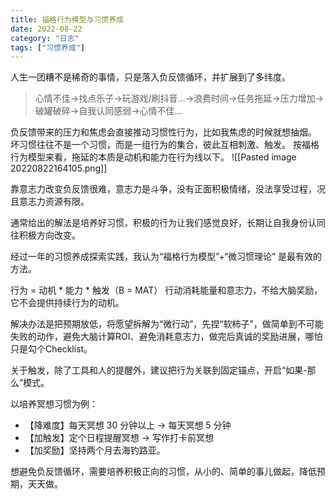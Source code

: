 ```yaml
---
title: 福格行为模型与习惯养成
date: 2022-08-22
category: "日志"
tags: ["习惯养成"]
---
```


人生一团糟不是稀奇的事情，只是落入负反馈循环，并扩展到了多纬度。

> 心情不佳->找点乐子->玩游戏/刷抖音...->浪费时间->任务拖延->压力增加->破罐破碎->自我认同感弱->心情不佳...

负反馈带来的压力和焦虑会直接推动习惯性行为，比如我焦虑的时候就想抽烟。
坏习惯往往不是一个习惯，而是一组行为的集合，彼此互相刺激、触发。
按福格行为模型来看，拖延的本质是动机和能力在行为线以下。
![[Pasted image 20220822164105.png]]

靠意志力改变负反馈很难，意志力是斗争，没有正面积极情绪，没法享受过程，况且意志力资源有限。

通常给出的解法是培养好习惯，积极的行为让我们感觉良好，长期让自我身份认同往积极方向改变。

经过一年的习惯养成探索实践，我认为“福格行为模型”+“微习惯理论” 是最有效的方法。

行为 = 动机 * 能力 * 触发（B = MAT）
行动消耗能量和意志力，不给大脑奖励，它不会提供持续行为的动机。

解决办法是把预期放低，将愿望拆解为“微行动”，先捏“软柿子”，做简单到不可能失败的动作，避免大脑计算ROI、避免消耗意志力，做完后真诚的奖励进展，哪怕只是勾个Checklist。

关于触发，除了工具和人的提醒外，建议把行为关联到固定锚点，开启“如果-那么”模式。

以培养冥想习惯为例：
- 【降难度】每天冥想 30 分钟以上 -> 每天冥想 5 分钟
- 【加触发】定个日程提醒冥想 -> 写作打卡前冥想
- 【加奖励】坚持两个月去海钓路亚。

想避免负反馈循环，需要培养积极正向的习惯，从小的、简单的事儿做起，降低预期，天天做。




